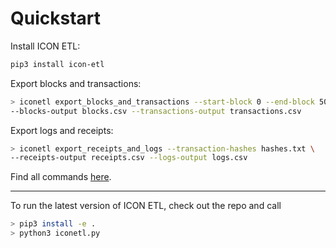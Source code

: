# Quickstart

Install ICON ETL:

```bash
pip3 install icon-etl
```

Export blocks and transactions:

```bash
> iconetl export_blocks_and_transactions --start-block 0 --end-block 500000 \
--blocks-output blocks.csv --transactions-output transactions.csv
```

Export logs and receipts:

```bash
> iconetl export_receipts_and_logs --transaction-hashes hashes.txt \
--receipts-output receipts.csv --logs-output logs.csv
```


Find all commands [here](commands.md).

---

To run the latest version of ICON ETL, check out the repo and call
```bash
> pip3 install -e .
> python3 iconetl.py
```
